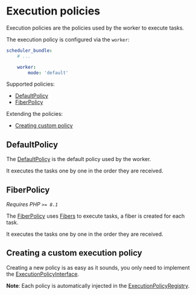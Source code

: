 # Execution policies

Execution policies are the policies used by the worker to execute tasks.

The execution policy is configured via the `worker`:

```yaml
scheduler_bundle:
    # ...

    worker:
        mode: 'default'
```

Supported policies:

- [DefaultPolicy](#defaultpolicy)
- [FiberPolicy](#fiberpolicy)

Extending the policies:

- [Creating custom policy](#creating-a-custom-execution-policy)

## DefaultPolicy

The [DefaultPolicy](../src/Worker/ExecutionPolicy/DefaultPolicy.php) is the default policy used by the worker.

It executes the tasks one by one in the order they are received.

## FiberPolicy

_Requires PHP `>= 8.1`_

The [FiberPolicy](../src/Worker/ExecutionPolicy/FiberPolicy.php) uses [Fibers](https://www.php.net/manual/en/language.fibers.php) to execute tasks,
a fiber is created for each task.

It executes the tasks one by one in the order they are received.

## Creating a custom execution policy

Creating a new policy is as easy as it sounds, you only need to implement the [ExecutionPolicyInterface](../src/Worker/ExecutionPolicy/ExecutionPolicyInterface.php).

**Note**: Each policy is automatically injected in the [ExecutionPolicyRegistry](../src/Worker/ExecutionPolicy/ExecutionPolicyRegistry.php).
